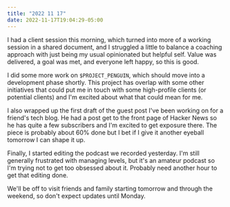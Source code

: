 ```yaml
---
title: "2022 11 17"
date: 2022-11-17T19:04:29-05:00
---
```


I had a client session this morning, which turned into more of a working session
in a shared document, and I struggled a little to balance a coaching approach
with just being my usual opinionated but helpful self. Value was delivered, a
goal was met, and everyone left happy, so this is good.

I did some more work on `$PROJECT_PENGUIN`, which should move into a development
phase shortly. This project has overlap with some other initiatives that could
put me in touch with some high-profile clients (or potential clients) and I'm
excited about what that could mean for me.

I also wrapped up the first draft of the guest post I've been working on for a
friend's tech blog. He had a post get to the front page of Hacker News so he has
quite a few subscribers and I'm excited to get exposure there. The piece is
probably about 60% done but I bet if I give it another eyeball tomorrow I can
shape it up.

Finally, I started editing the podcast we recorded yesterday. I'm still
generally frustrated with managing levels, but it's an amateur podcast so I'm
trying not to get too obsessed about it. Probably need another hour to get that
editing done.

We'll be off to visit friends and family starting tomorrow and through the
weekend, so don't expect updates until Monday.
